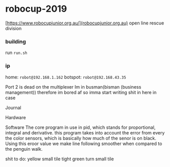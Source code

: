 # robocup-2019
[https://www.robocupjunior.org.au/](robocupjunior.org.au)
open line rescue division

### building
run `run.sh`

### ip
home: `robot@192.168.1.162`
botspot: `robot@192.168.43.35`


Port 2 is dead on the multiplexer
Im in busman(bisman (business management)) therefore im bored af so imma start writing shit in here in case


Journal

Hardware

Software
The core program in use in pid, which stands for proportional, integral and derivative.
this program takes into account the error from every the color sensors, which is basically how much of the senor is on black. Using this eroor value we make line following smoother when compared to the penguin walk.



shit to do:
    yellow small tile
    tight green turn small tile
    